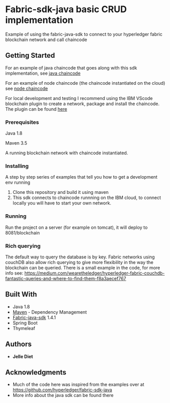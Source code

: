 # Fabric-sdk-java basic CRUD implementation

Example of using the fabric-java-sdk to connect to your hyperledger fabric blockchain network and call chaincode

## Getting Started

For an example of java chaincode that goes along with this sdk implementation, see [java chaincode](https://github.com/jelleDiet/Java_chaincode_example)

For an example of node chaincode (the chaincode instantiated on the cloud) see [node chaincode](https://github.com/jelleDiet/Fabric-node-chaincode-example)

For local development and testing I recommend using the IBM VScode blockchain plugin to create a network, package and install the chaincode. The plugin can be found [here](https://marketplace.visualstudio.com/items?itemName=IBMBlockchain.ibm-blockchain-platform)

### Prerequisites

Java 1.8

Maven 3.5

A running blockchain network with chaincode instantiated. 

### Installing

A step by step series of examples that tell you how to get a development env running

1. Clone this repository and build it using maven
2. This sdk connects to chaincode runnning on the IBM cloud, to connect locally you will have to start your own network.

### Running

Run the project on a server (for example on tomcat), it will deploy to 8081/blockchain

### Rich querying

The default way to query the database is by key. Fabric networks using couchDB also allow rich querying to give more flexibility in the way the blockchain can be queried. There is a small example in the code, for more info see:
https://medium.com/wearetheledger/hyperledger-fabric-couchdb-fantastic-queries-and-where-to-find-them-f8a3aecef767

## Built With

* Java 1.8
* [Maven](https://maven.apache.org/) - Dependency Management
* [Fabric-java-sdk](https://github.com/hyperledger/fabric-sdk-java/) 1.4.1
* Spring Boot
* Thymeleaf

## Authors

* **Jelle Diet** 


## Acknowledgments

* Much of the code here was inspired from the examples over at https://github.com/hyperledger/fabric-sdk-java
* More info about the java sdk can be found there


